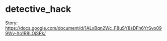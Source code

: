 # detective_hack

Story: https://docs.google.com/document/d/1ALxBqn2Wc_F8uSY8sDFh6YrSvo099Wv-Xo1R8LOjSRk/
